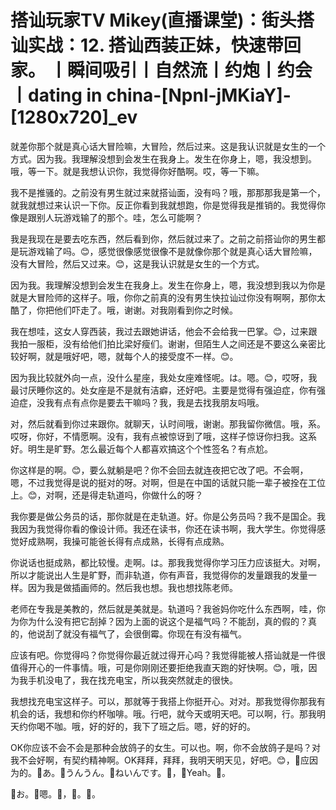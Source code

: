 # 搭讪玩家TV  Mikey(直播课堂)：街头搭讪实战：12. 搭讪西装正妹，快速带回家。 丨瞬间吸引丨自然流丨约炮丨约会丨dating in china-[Npnl-jMKiaY]-[1280x720]_ev

就差你那个就是真心话大冒险嘛，大冒险，然后过来。这是我认识就是女生的一个方式。因为我。我理解没想到会发生在我身上。发生在你身上，嗯，我没想到。哦，等一下。就是我想认识你，我觉得你好酷啊。哎，等一下嘛。

我不是推骚的。之前没有男生就过来就搭讪面，没有吗？哦，那那那我是第一个，就我就想过来认识一下你。反正你看到我就想跑，你是觉得我是推销的。我觉得你像是跟别人玩游戏输了的那个。哇，怎么可能啊？

我是我现在是要去吃东西，然后看到你，然后就过来了。之前之前搭讪你的男生都是玩游戏输了吗。😊，感觉很像感觉很像不是就像你那个就是真心话大冒险嘛，没有大冒险，然后又过来。😊，这是我认识就是女生的一个方式。

因为我。我理解没想到会发生在我身上。发生在你身上，嗯，我没想到我以为你是就是大冒险师的这样子。哦，你你之前真的没有男生快拉讪过你没有啊啊，那你太酷了，你把他们吓走了。哦，谢谢。对我刚看到你之时候。

我在想哇，这女人穿西装，我过去跟她讲话，他会不会给我一巴掌。😊，过来跟我拍一服柜，没有给他们拍比梁好瘦们。谢谢，但陌生人之间还是不要这么亲密比较好啊，就是哦好吧，嗯，就每个人的接受度不一样。😊。

因为我比较就外向一点，没什么星座，我处女座难怪呢。は。嗯。😊，哎呀，我最讨厌睡你这的。处女座是不是就有洁癖，还好吧。主要是觉得有强迫症，你有强迫症，没我有点有点你是要去干嘛吗？我，我是去找我朋友吗哦。

对，然后就看到你过来跟你。就聊天，认时间哦，谢谢。那我留你微信。哦，系。哎呀，你好，不情愿啊。没有，我有点被惊讶到了哦，这样子惊讶你扫我。这系好。明生是旷野。怎么最近每个人都喜欢搞这个个性签名？有点尬。

你这样是的啊。😊，要么就躺是吧？你不会回去就连夜把它改了吧。不会啊，嗯，不过我觉得是说的挺对的呀。对啊，但是在中国的话就只能一辈子被拴在工位上。😊，对啊，还是得走轨道吗，你做什么的呀？

我你要是做公务员的话，那你就是在走轨道。好。你是公务员吗？我不是国企。我我因为我觉得你看的像设计师。我还在读书，你还在读书啊，我大学生。你觉得感觉好成熟啊，我操可能爸长得有点成熟，长得有点成熟。

你说话也挺成熟，都比较慢。走啊。は。那我我觉得你学习压力应该挺大。对啊，所以才能说出人生是旷野，而非轨道，你有声音，我觉得你的发量跟我的发量一样。因为我是做插画师的。然后我也想。我也想找陈老师。

老师在专我是美教的，然后就是美就是。轨道吗？我爸妈你吃什么东西啊，哇，你为你为什么没有把它刮掉？因为上面的说这个是福气吗？不能刮，真的假的？真的，他说刮了就没有福气了，会很倒霉。你现在有没有福气。

应该有吧。你觉得吗？你觉得你最近就过得开心吗？我觉得能被人搭讪就是一件很值得开心的一件事情。哦，可是你刚刚还要拒绝我直天跑的好快啊。😊，哦，因为我手机没电了，我在找充电宝，所以我突然就走的很快。

我想找充电宝这样子。可以，那就等于我搭上你挺开心。对对。那我觉得你那我有机会的话，我想和你约杯咖啡。哦。行吧，就今天或明天吧。可以啊，行。那我明天约你喝不咖。哦，好的好的，我下了班之后。嗯，好的好的。

OK你应该不会不会是那种会放鸽子的女生。可以也。啊，你不会放鸽子是吗？对我不会好啊，有契约精神啊。OK拜拜，拜拜，我明天明天见，好吧。😊，🎼应因为的。🎼あ。🎼うんうん。🎼ねいんです。🎼，🎼Yeah。🎼。

🎼お。🎼嗯。🎼，🎼。🎼。